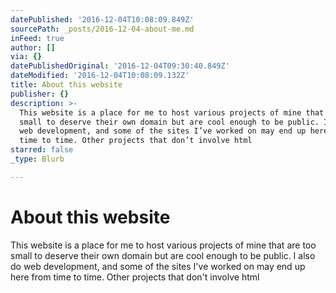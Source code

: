 ```yaml
---
datePublished: '2016-12-04T10:08:09.849Z'
sourcePath: _posts/2016-12-04-about-me.md
inFeed: true
author: []
via: {}
datePublishedOriginal: '2016-12-04T09:30:40.849Z'
dateModified: '2016-12-04T10:08:09.132Z'
title: About this website
publisher: {}
description: >-
  This website is a place for me to host various projects of mine that are too
  small to deserve their own domain but are cool enough to be public. I also do
  web development, and some of the sites I’ve worked on may end up here from
  time to time. Other projects that don’t involve html
starred: false
_type: Blurb

---
```

# About this website

This website is a place for me to host various projects of mine that are too small to deserve their own domain but are cool enough to be public. I also do web development, and some of the sites I've worked on may end up here from time to time. Other projects that don't involve html